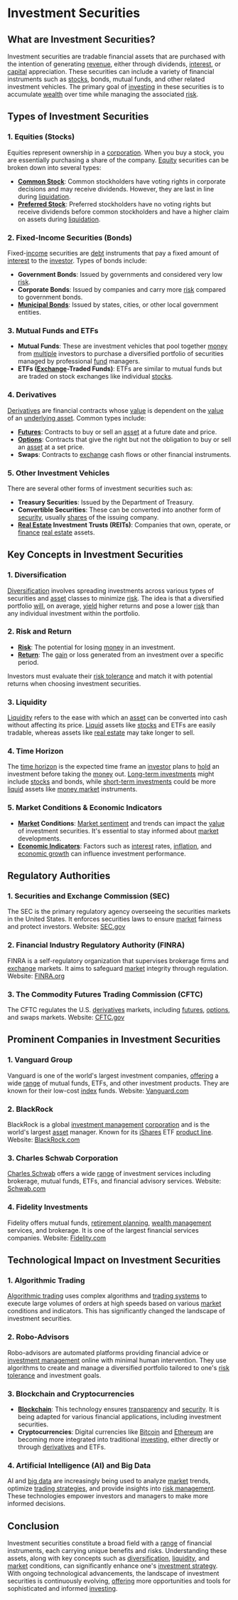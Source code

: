 # Investment Securities

## What are Investment Securities?

Investment securities are tradable financial assets that are purchased with the intention of generating [revenue](../r/revenue.md), either through dividends, [interest](../i/interest.md), or [capital](../c/capital.md) appreciation. These securities can include a variety of financial instruments such as [stocks](../s/stock.md), bonds, mutual funds, and other related investment vehicles. The primary goal of [investing](../i/investing.md) in these securities is to accumulate [wealth](../w/wealth.md) over time while managing the associated [risk](../r/risk.md).

## Types of Investment Securities

### 1. Equities (Stocks)

Equities represent ownership in a [corporation](../c/corporation.md). When you buy a stock, you are essentially purchasing a share of the company. [Equity](../e/equity.md) securities can be broken down into several types:

- **[Common Stock](../c/common_stock.md)**: Common stockholders have voting rights in corporate decisions and may receive dividends. However, they are last in line during [liquidation](../l/liquidation.md).
- **[Preferred Stock](../p/preferred_stock.md)**: Preferred stockholders have no voting rights but receive dividends before common stockholders and have a higher claim on assets during [liquidation](../l/liquidation.md).

### 2. Fixed-Income Securities (Bonds)

Fixed-[income](../i/income.md) securities are [debt](../d/debt.md) instruments that pay a fixed amount of [interest](../i/interest.md) to the [investor](../i/investor.md). Types of bonds include:

- **Government Bonds**: Issued by governments and considered very low [risk](../r/risk.md).
- **Corporate Bonds**: Issued by companies and carry more [risk](../r/risk.md) compared to government bonds.
- **[Municipal Bonds](../m/municipal_bonds.md)**: Issued by states, cities, or other local government entities.

### 3. Mutual Funds and ETFs

- **Mutual Funds**: These are investment vehicles that pool together [money](../m/money.md) from [multiple](../m/multiple.md) investors to purchase a diversified portfolio of securities managed by professional [fund](../f/fund.md) managers.
- **ETFs ([Exchange](../e/exchange.md)-Traded Funds)**: ETFs are similar to mutual funds but are traded on stock exchanges like individual [stocks](../s/stock.md).

### 4. Derivatives

[Derivatives](../d/derivatives.md) are financial contracts whose [value](../v/value.md) is dependent on the [value](../v/value.md) of an [underlying asset](../u/underlying_asset.md). Common types include:

- **[Futures](../f/futures.md)**: Contracts to buy or sell an [asset](../a/asset.md) at a future date and price.
- **[Options](../o/options.md)**: Contracts that give the right but not the obligation to buy or sell an [asset](../a/asset.md) at a set price.
- **Swaps**: Contracts to [exchange](../e/exchange.md) cash flows or other financial instruments.

### 5. Other Investment Vehicles 

There are several other forms of investment securities such as:

- **Treasury Securities**: Issued by the Department of Treasury.
- **Convertible Securities**: These can be converted into another form of [security](../s/security.md), usually [shares](../s/shares.md) of the issuing company.
- **[Real Estate](../r/real_estate.md) Investment Trusts (REITs)**: Companies that own, operate, or [finance](../f/finance.md) [real estate](../r/real_estate.md) assets.

## Key Concepts in Investment Securities

### 1. Diversification

[Diversification](../d/diversification.md) involves spreading investments across various types of securities and [asset](../a/asset.md) classes to minimize [risk](../r/risk.md). The idea is that a diversified portfolio [will](../w/will.md), on average, [yield](../y/yield.md) higher returns and pose a lower [risk](../r/risk.md) than any individual investment within the portfolio.

### 2. Risk and Return

- **[Risk](../r/risk.md)**: The potential for losing [money](../m/money.md) in an investment.
- **[Return](../r/return.md)**: The [gain](../g/gain.md) or loss generated from an investment over a specific period.

Investors must evaluate their [risk tolerance](../r/risk_tolerance.md) and match it with potential returns when choosing investment securities.

### 3. Liquidity

[Liquidity](../l/liquidity.md) refers to the ease with which an [asset](../a/asset.md) can be converted into cash without affecting its price. [Liquid](../l/liquid.md) assets like [stocks](../s/stock.md) and ETFs are easily tradable, whereas assets like [real estate](../r/real_estate.md) may take longer to sell.

### 4. Time Horizon

The [time horizon](../t/time_horizon.md) is the expected time frame an [investor](../i/investor.md) plans to [hold](../h/hold.md) an investment before taking the [money](../m/money.md) out. [Long-term investments](../l/long-term_investments.md) might include [stocks](../s/stock.md) and bonds, while [short-term investments](../s/short-term_investments.md) could be more [liquid](../l/liquid.md) assets like [money market](../m/money_market.md) instruments.

### 5. Market Conditions & Economic Indicators

- **[Market](../m/market.md) Conditions**: [Market sentiment](../m/market_sentiment.md) and trends can impact the [value](../v/value.md) of investment securities. It's essential to stay informed about [market](../m/market.md) developments.
- **[Economic Indicators](../e/economic_indicators.md)**: Factors such as [interest](../i/interest.md) rates, [inflation](../i/inflation.md), and [economic growth](../e/economic_growth.md) can influence investment performance.

## Regulatory Authorities

### 1. Securities and Exchange Commission (SEC)

The SEC is the primary regulatory agency overseeing the securities markets in the United States. It enforces securities laws to ensure [market](../m/market.md) fairness and protect investors. Website: [SEC.gov](https://www.sec.gov/)

### 2. Financial Industry Regulatory Authority (FINRA)

FINRA is a self-regulatory organization that supervises brokerage firms and [exchange](../e/exchange.md) markets. It aims to safeguard [market](../m/market.md) integrity through regulation. Website: [FINRA.org](https://www.finra.org/)

### 3. The Commodity Futures Trading Commission (CFTC)

The CFTC regulates the U.S. [derivatives](../d/derivatives.md) markets, including [futures](../f/futures.md), [options](../o/options.md), and swaps markets. Website: [CFTC.gov](https://www.cftc.gov/)

## Prominent Companies in Investment Securities

### 1. Vanguard Group

Vanguard is one of the world's largest investment companies, [offering](../o/offering.md) a wide [range](../r/range.md) of mutual funds, ETFs, and other investment products. They are known for their low-cost [index](../i/index_instrument.md) funds. Website: [Vanguard.com](https://www.vanguard.com/)

### 2. BlackRock

BlackRock is a global [investment management](../i/investment_management.md) [corporation](../c/corporation.md) and is the world's largest [asset](../a/asset.md) manager. Known for its [iShares](../i/ishares.md) ETF [product line](../p/product_line.md). Website: [BlackRock.com](https://www.blackrock.com/)

### 3. Charles Schwab Corporation

[Charles Schwab](../c/charles_schwab.md) offers a wide [range](../r/range.md) of investment services including brokerage, mutual funds, ETFs, and financial advisory services. Website: [Schwab.com](https://www.schwab.com/)

### 4. Fidelity Investments

Fidelity offers mutual funds, [retirement planning](../r/retirement_planning.md), [wealth management](../w/wealth_management.md) services, and brokerage. It is one of the largest financial services companies. Website: [Fidelity.com](https://www.fidelity.com/)

## Technological Impact on Investment Securities

### 1. Algorithmic Trading

[Algorithmic trading](../a/accountability.md) uses complex algorithms and [trading systems](../t/trading_systems.md) to execute large volumes of orders at high speeds based on various [market](../m/market.md) conditions and indicators. This has significantly changed the landscape of investment securities.

### 2. Robo-Advisors

Robo-advisors are automated platforms providing financial advice or [investment management](../i/investment_management.md) online with minimal human intervention. They use algorithms to create and manage a diversified portfolio tailored to one's [risk tolerance](../r/risk_tolerance.md) and investment goals.

### 3. Blockchain and Cryptocurrencies

- **[Blockchain](../b/blockchain_in_trading.md)**: This technology ensures [transparency](../t/transparency.md) and [security](../s/security.md). It is being adapted for various financial applications, including investment securities.
- **Cryptocurrencies**: Digital currencies like [Bitcoin](../b/bitcoin.md) and [Ethereum](../e/ethereum_.md) are becoming more integrated into traditional [investing](../i/investing.md), either directly or through [derivatives](../d/derivatives.md) and ETFs.

### 4. Artificial Intelligence (AI) and Big Data

AI and [big data](../b/big_data_in_trading.md) are increasingly being used to analyze [market](../m/market.md) trends, optimize [trading strategies](../t/trading_strategies.md), and provide insights into [risk management](../r/risk_management.md). These technologies empower investors and managers to make more informed decisions.

## Conclusion

Investment securities constitute a broad field with a [range](../r/range.md) of financial instruments, each carrying unique benefits and risks. Understanding these assets, along with key concepts such as [diversification](../d/diversification.md), [liquidity](../l/liquidity.md), and [market](../m/market.md) conditions, can significantly enhance one's [investment strategy](../i/investment_strategy.md). With ongoing technological advancements, the landscape of investment securities is continuously evolving, [offering](../o/offering.md) more opportunities and tools for sophisticated and informed [investing](../i/investing.md).